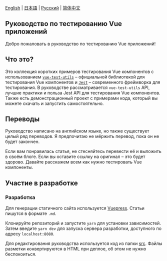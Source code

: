 [English](https://github.com/lmiller1990/vue-testing-handbook#vue-testing-handbook) | [日本語](https://github.com/lmiller1990/vue-testing-handbook/blob/master/src/ja/README.md) | [Русский](https://github.com/webistomin/vue-testing-handbook/blob/master/README.ru.md) | [简体中文](https://github.com/tonylua/vue-testing-handbook/blob/master/README.zh-CN.md)

## Руководство по тестированию Vue приложений

Добро пожаловать в руководство по тестированию Vue приложений!

## Что это?

Это коллекция коротких примеров тестирования Vue компонентов с использованием [`vue-test-utils`](https://github.com/vuejs/vue-test-utils) – официальной библиотекой для тестирования Vue компонентов и [`Jest`](https://jestjs.io/ru/) – современного фреймворка для тестирования. В руководстве рассматривается `vue-test-utils` API, лучшие практики и польза Jest API для тестирования Vue компонентов. Также есть демонстрационный проект с примерами кода, который вы можете скачать и запустить самостоятельно.

## Переводы

Руководство написано на английском языке, но также существует целый ряд переводов. Я предпочитаю не мёржить перевод, пока он не будет закончен.

Если вам понравилась статья, не стесняйтесь перевести её и выложить в своём блоге. Если вы оставите ссылку на оригинал – это будет здорово. Давайте расскажем всем как нужно тестировать Vue компоненты.

## Участие в разработке

### Разработка

Для генерации статичного сайта используется [Vuepress](https://vuepress.vuejs.org/). Статьи пишутся в формате `.md`.

Клонируйте репозиторий и запустите `yarn` для установки зависимостей. Затем введите `yarn dev` для запуска сервера разработки, доступного по адресу `localhost:8080`.

Для редактирования руководства используется код из папки [src](https://github.com/lmiller1990/vue-testing-handbook/tree/master/src). Файлы разметки конвертируются в HTML при деплое, об этом не нужно беспокоиться.
